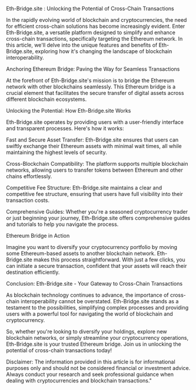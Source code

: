 Eth-Bridge.site : Unlocking the Potential of Cross-Chain Transactions

In the rapidly evolving world of blockchain and cryptocurrencies, the need for efficient cross-chain solutions has become increasingly evident. Enter Eth-Bridge.site, a versatile platform designed to simplify and enhance cross-chain transactions, specifically targeting the Ethereum network. In this article, we'll delve into the unique features and benefits of Eth-Bridge.site, exploring how it's changing the landscape of blockchain interoperability.

Anchoring Ethereum Bridge: Paving the Way for Seamless Transactions

At the forefront of Eth-Bridge.site's mission is to bridge the Ethereum network with other blockchains seamlessly. This Ethereum bridge is a crucial element that facilitates the secure transfer of digital assets across different blockchain ecosystems.

Unlocking the Potential: How Eth-Bridge.site Works

Eth-Bridge.site operates by providing users with a user-friendly interface and transparent processes. Here's how it works:

Fast and Secure Asset Transfer: Eth-Bridge.site ensures that users can swiftly exchange their Ethereum assets with minimal wait times, all while maintaining the highest levels of security.

Cross-Blockchain Compatibility: The platform supports multiple blockchain networks, allowing users to transfer tokens between Ethereum and other chains effortlessly.

Competitive Fee Structure: Eth-Bridge.site maintains a clear and competitive fee structure, ensuring that users have full visibility into their transaction costs.

Comprehensive Guides: Whether you're a seasoned cryptocurrency trader or just beginning your journey, Eth-Bridge.site offers comprehensive guides and tutorials to help you navigate the process.

Ethereum Bridge in Action

Imagine you want to diversify your cryptocurrency portfolio by moving some Ethereum-based assets to another blockchain network. Eth-Bridge.site makes this process straightforward. With just a few clicks, you can initiate a secure transaction, confident that your assets will reach their destination efficiently.

Conclusion: Eth-Bridge.site - Your Gateway to Cross-Chain Transactions

As blockchain technology continues to advance, the importance of cross-chain interoperability cannot be overstated. Eth-Bridge.site stands as a testament to the possibilities, simplifying complex processes and providing users with a powerful tool for navigating the world of blockchain and cryptocurrency.

So, whether you're looking to diversify your holdings, explore new blockchain networks, or simply streamline your cryptocurrency operations, Eth-Bridge.site is your trusted Ethereum bridge. Join us in unlocking the potential of cross-chain transactions today!

Disclaimer: The information provided in this article is for informational purposes only and should not be considered financial or investment advice. Always conduct your research and seek professional guidance when dealing with cryptocurrencies and blockchain transactions."
